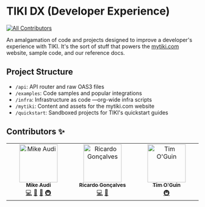 # TIKI DX (Developer Experience)
<!-- ALL-CONTRIBUTORS-BADGE:START - Do not remove or modify this section -->
[![All Contributors](https://img.shields.io/badge/all_contributors-3-orange.svg?style=flat-square)](#contributors-)
<!-- ALL-CONTRIBUTORS-BADGE:END -->
An amalgamation of code and projects designed to improve a developer's experience with TIKI. It's the sort of stuff that powers the [mytiki.com](https://mytiki.com) website, sample code, and our reference docs. 

## Project Structure
- `/api`: API router and raw OAS3 files
- `/examples`: Code samples and popular integrations
- `/infra`: Infrastructure as code —org-wide infra scripts
- `/mytiki`: Content and assets for the mytiki.com website
- `/quickstart`: Sandboxed projects for TIKI's quickstart guides

## Contributors ✨

<!-- ALL-CONTRIBUTORS-LIST:START - Do not remove or modify this section -->
<!-- prettier-ignore-start -->
<!-- markdownlint-disable -->
<table>
  <tbody>
    <tr>
      <td align="center" valign="top" width="14.28%"><a href="http://mytiki.com"><img src="https://avatars.githubusercontent.com/u/3769672?v=4?s=100" width="100px;" alt="Mike Audi"/><br /><sub><b>Mike Audi</b></sub></a><br /><a href="https://github.com/tiki/tiki-dx/commits?author=mike-audi" title="Code">💻</a> <a href="#design-mike-audi" title="Design">🎨</a> <a href="https://github.com/tiki/tiki-dx/pulls?q=is%3Apr+reviewed-by%3Amike-audi" title="Reviewed Pull Requests">👀</a> <a href="#infra-mike-audi" title="Infrastructure (Hosting, Build-Tools, etc)">🚇</a></td>
      <td align="center" valign="top" width="14.28%"><a href="https://www.linkedin.com/in/ricardolg/"><img src="https://avatars.githubusercontent.com/u/8357343?v=4?s=100" width="100px;" alt="Ricardo Gonçalves"/><br /><sub><b>Ricardo Gonçalves</b></sub></a><br /><a href="https://github.com/tiki/tiki-dx/commits?author=ricardobrg" title="Code">💻</a> <a href="https://github.com/tiki/tiki-dx/pulls?q=is%3Apr+reviewed-by%3Aricardobrg" title="Reviewed Pull Requests">👀</a></td>
      <td align="center" valign="top" width="14.28%"><a href="https://github.com/timoguin"><img src="https://avatars.githubusercontent.com/u/671968?v=4?s=100" width="100px;" alt="Tim O'Guin"/><br /><sub><b>Tim O'Guin</b></sub></a><br /><a href="#infra-timoguin" title="Infrastructure (Hosting, Build-Tools, etc)">🚇</a></td>
    </tr>
  </tbody>
</table>

<!-- markdownlint-restore -->
<!-- prettier-ignore-end -->

<!-- ALL-CONTRIBUTORS-LIST:END -->